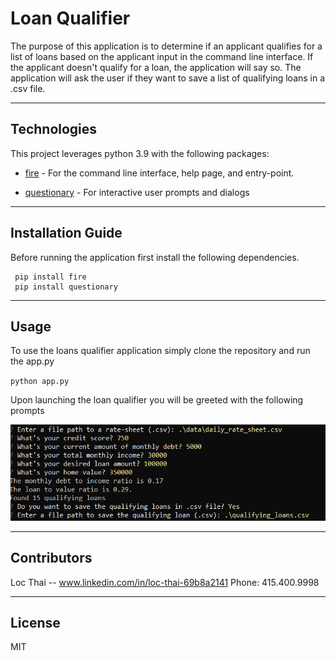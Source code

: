 # Loan Qualifier

The purpose of this application is to determine if an applicant qualifies for a list of loans based on the applicant input in the command line interface. If the applicant doesn't qualify for a loan, the application will say so. The application will ask the user if they want to save a list of qualifying loans in a .csv file.

---

## Technologies

This project leverages python 3.9 with the following packages:

* [fire](https://github.com/google/python-fire) - For the command line interface, help page, and entry-point.

* [questionary](https://github.com/tmbo/questionary) - For interactive user prompts and dialogs

---

## Installation Guide

Before running the application first install the following dependencies.

```
 pip install fire
 pip install questionary
```
---

## Usage

To use the loans qualifier application simply clone the repository and run the app.py

`python app.py`

Upon launching the loan qualifier you will be greeted with the following prompts

![This is the loan qualifier application when executed.](loan_qualifier_usage.PNG)

---

## Contributors

Loc Thai -- www.linkedin.com/in/loc-thai-69b8a2141
Phone: 415.400.9998

---

## License

MIT
